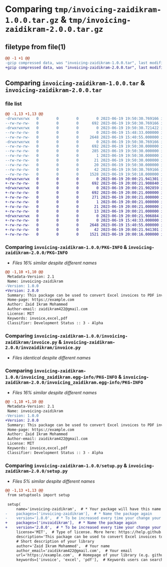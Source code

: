 # Comparing `tmp/invoicing-zaidikram-1.0.0.tar.gz` & `tmp/invoicing-zaidikram-2.0.0.tar.gz`

## filetype from file(1)

```diff
@@ -1 +1 @@
-gzip compressed data, was "invoicing-zaidikram-1.0.0.tar", last modified: Mon Jun 19 19:50:30 2023, max compression
+gzip compressed data, was "invoicing-zaidikram-2.0.0.tar", last modified: Mon Jun 19 20:00:21 2023, max compression
```

## Comparing `invoicing-zaidikram-1.0.0.tar` & `invoicing-zaidikram-2.0.0.tar`

### file list

```diff
@@ -1,13 +1,13 @@
-drwxrwxrwx   0        0        0        0 2023-06-19 19:50:30.769166 invoicing-zaidikram-1.0.0/
--rw-rw-rw-   0        0        0      692 2023-06-19 19:50:30.769166 invoicing-zaidikram-1.0.0/PKG-INFO
-drwxrwxrwx   0        0        0        0 2023-06-19 19:50:30.721422 invoicing-zaidikram-1.0.0/invoicing-zaidikram/
--rw-rw-rw-   0        0        0        0 2023-06-19 15:48:33.000000 invoicing-zaidikram-1.0.0/invoicing-zaidikram/__init__.py
--rw-rw-rw-   0        0        0     2648 2023-06-19 15:40:55.000000 invoicing-zaidikram-1.0.0/invoicing-zaidikram/invoice.py
-drwxrwxrwx   0        0        0        0 2023-06-19 19:50:30.769166 invoicing-zaidikram-1.0.0/invoicing_zaidikram.egg-info/
--rw-rw-rw-   0        0        0      692 2023-06-19 19:50:30.000000 invoicing-zaidikram-1.0.0/invoicing_zaidikram.egg-info/PKG-INFO
--rw-rw-rw-   0        0        0      285 2023-06-19 19:50:30.000000 invoicing-zaidikram-1.0.0/invoicing_zaidikram.egg-info/SOURCES.txt
--rw-rw-rw-   0        0        0        1 2023-06-19 19:50:30.000000 invoicing-zaidikram-1.0.0/invoicing_zaidikram.egg-info/dependency_links.txt
--rw-rw-rw-   0        0        0       21 2023-06-19 19:50:30.000000 invoicing-zaidikram-1.0.0/invoicing_zaidikram.egg-info/requires.txt
--rw-rw-rw-   0        0        0       20 2023-06-19 19:50:30.000000 invoicing-zaidikram-1.0.0/invoicing_zaidikram.egg-info/top_level.txt
--rw-rw-rw-   0        0        0       42 2023-06-19 19:50:30.769166 invoicing-zaidikram-1.0.0/setup.cfg
--rw-rw-rw-   0        0        0     1528 2023-06-19 19:50:18.000000 invoicing-zaidikram-1.0.0/setup.py
+drwxrwxrwx   0        0        0        0 2023-06-19 20:00:21.941301 invoicing-zaidikram-2.0.0/
+-rw-rw-rw-   0        0        0      692 2023-06-19 20:00:21.908840 invoicing-zaidikram-2.0.0/PKG-INFO
+drwxrwxrwx   0        0        0        0 2023-06-19 20:00:21.902859 invoicing-zaidikram-2.0.0/invoicing_zaidikram.egg-info/
+-rw-rw-rw-   0        0        0      692 2023-06-19 20:00:21.000000 invoicing-zaidikram-2.0.0/invoicing_zaidikram.egg-info/PKG-INFO
+-rw-rw-rw-   0        0        0      271 2023-06-19 20:00:21.000000 invoicing-zaidikram-2.0.0/invoicing_zaidikram.egg-info/SOURCES.txt
+-rw-rw-rw-   0        0        0        1 2023-06-19 20:00:21.000000 invoicing-zaidikram-2.0.0/invoicing_zaidikram.egg-info/dependency_links.txt
+-rw-rw-rw-   0        0        0       21 2023-06-19 20:00:21.000000 invoicing-zaidikram-2.0.0/invoicing_zaidikram.egg-info/requires.txt
+-rw-rw-rw-   0        0        0       13 2023-06-19 20:00:21.000000 invoicing-zaidikram-2.0.0/invoicing_zaidikram.egg-info/top_level.txt
+drwxrwxrwx   0        0        0        0 2023-06-19 20:00:21.906884 invoicing-zaidikram-2.0.0/invzaidikram/
+-rw-rw-rw-   0        0        0        0 2023-06-19 15:48:33.000000 invoicing-zaidikram-2.0.0/invzaidikram/__init__.py
+-rw-rw-rw-   0        0        0     2648 2023-06-19 15:40:55.000000 invoicing-zaidikram-2.0.0/invzaidikram/invoice.py
+-rw-rw-rw-   0        0        0       42 2023-06-19 20:00:21.941301 invoicing-zaidikram-2.0.0/setup.cfg
+-rw-rw-rw-   0        0        0     1521 2023-06-19 20:00:16.000000 invoicing-zaidikram-2.0.0/setup.py
```

### Comparing `invoicing-zaidikram-1.0.0/PKG-INFO` & `invoicing-zaidikram-2.0.0/PKG-INFO`

 * *Files 16% similar despite different names*

```diff
@@ -1,10 +1,10 @@
 Metadata-Version: 2.1
 Name: invoicing-zaidikram
-Version: 1.0.0
+Version: 2.0.0
 Summary: This package can be used to convert Excel invoices to PDF invoices.
 Home-page: https://example.com
 Author: Zaid Ikram Mohammed
 Author-email: zaidikram422@gmail.com
 License: MIT
 Keywords: invoice,excel,pdf
 Classifier: Development Status :: 3 - Alpha
```

### Comparing `invoicing-zaidikram-1.0.0/invoicing-zaidikram/invoice.py` & `invoicing-zaidikram-2.0.0/invzaidikram/invoice.py`

 * *Files identical despite different names*

### Comparing `invoicing-zaidikram-1.0.0/invoicing_zaidikram.egg-info/PKG-INFO` & `invoicing-zaidikram-2.0.0/invoicing_zaidikram.egg-info/PKG-INFO`

 * *Files 16% similar despite different names*

```diff
@@ -1,10 +1,10 @@
 Metadata-Version: 2.1
 Name: invoicing-zaidikram
-Version: 1.0.0
+Version: 2.0.0
 Summary: This package can be used to convert Excel invoices to PDF invoices.
 Home-page: https://example.com
 Author: Zaid Ikram Mohammed
 Author-email: zaidikram422@gmail.com
 License: MIT
 Keywords: invoice,excel,pdf
 Classifier: Development Status :: 3 - Alpha
```

### Comparing `invoicing-zaidikram-1.0.0/setup.py` & `invoicing-zaidikram-2.0.0/setup.py`

 * *Files 5% similar despite different names*

```diff
@@ -1,13 +1,13 @@
 from setuptools import setup
 
 setup(
     name='invoicing-zaidikram',  # * Your package will have this name
-    packages=['invoicing-zaidikram'],  # * Name the package again
-    version='1.0.0',  # * To be increased every time your change your library
+    packages=['invzaidikram'],  # * Name the package again
+    version='2.0.0',  # * To be increased every time your change your library
     license='MIT',  # Type of license. More here: https://help.github.com/articles/licensing-a-repository
     description='This package can be used to convert Excel invoices to PDF invoices.',
     # Short description of your library
     author='Zaid Ikram Mohammed',  # Your name
     author_email='zaidikram422@gmail.com',  # Your email
     url='https://example.com',  # Homepage of your library (e.g. github or your website)
     keywords=['invoice', 'excel', 'pdf'],  # Keywords users can search on pypi.org
```

